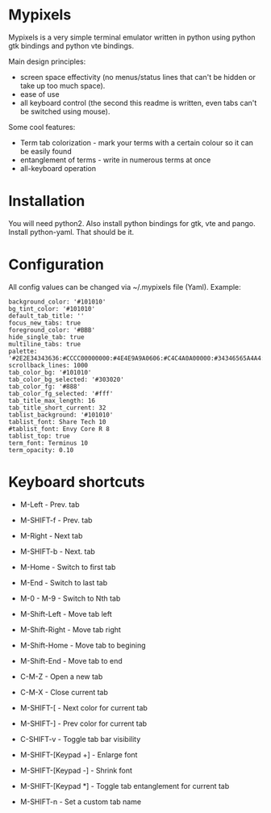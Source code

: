 Mypixels
========

Mypixels is a very simple terminal emulator written in python using python gtk bindings and python vte bindings.

Main design principles:

* screen space effectivity (no menus/status lines that can't be hidden or take up too much space).
* ease of use
* all keyboard control (the second this readme is written, even tabs can't be switched using mouse).

Some cool features:

* Term tab colorization - mark your terms with a certain colour so it can be easily found
* entanglement of terms - write in numerous terms at once
* all-keyboard operation

Installation
============

You will need python2. Also install python bindings for gtk, vte and pango. Install python-yaml. That should be it.

Configuration
=============

All config values can be changed via ~/.mypixels file (Yaml). Example:

```
background_color: '#101010'
bg_tint_color: '#101010'
default_tab_title: ''
focus_new_tabs: true
foreground_color: '#BBB'
hide_single_tab: true
multiline_tabs: true
palette: '#2E2E34343636:#CCCC00000000:#4E4E9A9A0606:#C4C4A0A00000:#34346565A4A4:#757550507B7B:#060698209A9A:#D3D3D7D7CFCF:#555557575353:#EFEF29292929:#8A8AE2E23434:#FCFCE9E94F4F:#72729F9FCFCF:#ADAD7F7FA8A8:#3434E2E2E2E2:#EEEEEEEEECEC'
scrollback_lines: 1000
tab_color_bg: '#101010'
tab_color_bg_selected: '#303020'
tab_color_fg: '#888'
tab_color_fg_selected: '#fff'
tab_title_max_length: 16
tab_title_short_current: 32
tablist_background: '#101010'
tablist_font: Share Tech 10
#tablist_font: Envy Core R 8
tablist_top: true
term_font: Terminus 10
term_opacity: 0.10
```


Keyboard shortcuts
==================

* M-Left - Prev. tab
* M-SHIFT-f - Prev. tab
* M-Right - Next tab
* M-SHIFT-b - Next. tab
* M-Home - Switch to first tab
* M-End - Switch to last tab
* M-0 - M-9 - Switch to Nth tab

* M-Shift-Left - Move tab left
* M-Shift-Right - Move tab right
* M-Shift-Home - Move tab to begining
* M-Shift-End - Move tab to end

* C-M-Z - Open a new tab
* C-M-X - Close current tab

* M-SHIFT-[ - Next color for current tab
* M-SHIFT-] - Prev color for current tab
* C-SHIFT-v - Toggle tab bar visibility
* M-SHIFT-[Keypad +] - Enlarge font
* M-SHIFT-[Keypad -] - Shrink font

* M-SHIFT-[Keypad *] - Toggle tab entanglement for current tab

* M-SHIFT-n - Set a custom tab name